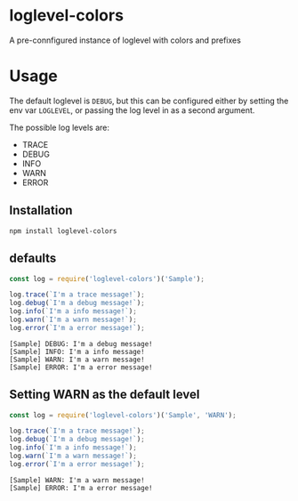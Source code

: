 # loglevel-colors
A pre-connfigured instance of loglevel with colors and prefixes

# Usage
The default loglevel is `DEBUG`, but this can be configured either by setting the
env var `LOGLEVEL`, or passing the log level in as a second argument.

The possible log levels are:

- TRACE
- DEBUG
- INFO
- WARN
- ERROR

## Installation
```
npm install loglevel-colors
```

## defaults
```javascript
const log = require('loglevel-colors')('Sample');

log.trace(`I'm a trace message!`);
log.debug(`I'm a debug message!`);
log.info(`I'm a info message!`);
log.warn(`I'm a warn message!`);
log.error(`I'm a error message!`);

```

```
[Sample] DEBUG: I'm a debug message!
[Sample] INFO: I'm a info message!
[Sample] WARN: I'm a warn message!
[Sample] ERROR: I'm a error message!
```

## Setting WARN as the default level
```javascript
const log = require('loglevel-colors')('Sample', 'WARN');

log.trace(`I'm a trace message!`);
log.debug(`I'm a debug message!`);
log.info(`I'm a info message!`);
log.warn(`I'm a warn message!`);
log.error(`I'm a error message!`);

```

```
[Sample] WARN: I'm a warn message!
[Sample] ERROR: I'm a error message!
```